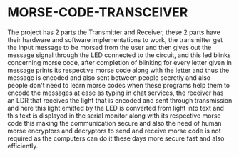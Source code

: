 # MORSE-CODE-TRANSCEIVER

The project has 2 parts the Transmitter and Receiver, these 2 parts have their hardware and software implementations to work, the transmitter get the input message to be morsed from the user and then gives out the message signal through the LED connected to the circuit, and this led blinks concerning morse code, after completion of blinking for every letter given in message prints its respective morse code along with the letter and thus the message is encoded and also sent between people secretly and also people don't need to learn morse codes when these programs help them to encode the messages at ease as typing in chat services, the receiver has an LDR that receives the light that is encoded and sent through transmission and here this light emitted by the LED is converted from light into text and this text is displayed in the serial monitor along with its respective morse code this making the communication secure and also the need of human morse encryptors and decryptors to send and receive morse code is not required as the computers can do it these days more secure fast and also efficiently.

